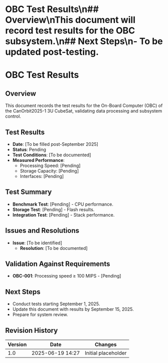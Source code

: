 # OBC Test Results\n## Overview\nThis document will record test results for the OBC subsystem.\n## Next Steps\n- To be updated post-testing.
# OBC Test Results
## Overview
This document records the test results for the On-Board Computer (OBC) of the CanOrbit2025-1 3U CubeSat, validating data processing and subsystem control.

## Test Results
- **Date**: [To be filled post-September 2025]
- **Status**: Pending
- **Test Conditions**: [To be documented]
- **Measured Performance**:
  - Processing Speed: [Pending]
  - Storage Capacity: [Pending]
  - Interfaces: [Pending]

## Test Summary
- **Benchmark Test**: [Pending] - CPU performance.
- **Storage Test**: [Pending] - Flash results.
- **Integration Test**: [Pending] - Stack performance.

## Issues and Resolutions
- **Issue**: [To be identified]
  - **Resolution**: [To be documented]

## Validation Against Requirements
- **OBC-001**: Processing speed ≥ 100 MIPS - [Pending]

## Next Steps
- Conduct tests starting September 1, 2025.
- Update this document with results by September 15, 2025.
- Prepare for system review.

## Revision History
| Version | Date             | Changes             |
|---------|------------------|---------------------|
| 1.0     | 2025-06-19 14:27 | Initial placeholder |
